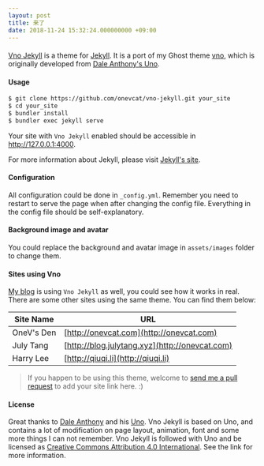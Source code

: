 ```yaml
---
layout: post
title: 来了
date: 2018-11-24 15:32:24.000000000 +09:00
---
```


#### 

[Vno Jekyll](https://github.com/onevcat/vno-jekyll) is a theme for [Jekyll](http://jekyllrb.com). It is a port of my Ghost theme [vno](https://github.com/onevcat/vno), which is originally developed from [Dale Anthony's Uno](https://github.com/daleanthony/uno).

#### Usage

```bash
$ git clone https://github.com/onevcat/vno-jekyll.git your_site
$ cd your_site
$ bundler install
$ bundler exec jekyll serve
```

Your site with `Vno Jekyll` enabled should be accessible in http://127.0.0.1:4000.

For more information about Jekyll, please visit [Jekyll's site](http://jekyllrb.com).

#### Configuration

All configuration could be done in `_config.yml`. Remember you need to restart to serve the page when after changing the config file. Everything in the config file should be self-explanatory.

#### Background image and avatar

You could replace the background and avatar image in `assets/images` folder to change them.

#### Sites using Vno

[My blog](http://onevcat.com) is using `Vno Jekyll` as well, you could see how it works in real. There are some other sites using the same theme. You can find them below:

| Site Name    | URL                                                |
| ------------ | ---------------------------------------------------|
| OneV's Den   | [http://onevcat.com](http://onevcat.com)           |
| July Tang    | [http://blog.julytang.xyz](http://onevcat.com)     |
| Harry Lee    | [http://qiuqi.li](http://qiuqi.li)                 |

> If you happen to be using this theme, welcome to [send me a pull request](https://github.com/onevcat/vno-jekyll/pulls) to add your site link here. :)

#### License

Great thanks to [Dale Anthony](https://github.com/daleanthony) and his [Uno](https://github.com/daleanthony/uno). Vno Jekyll is based on Uno, and contains a lot of modification on page layout, animation, font and some more things I can not remember. Vno Jekyll is followed with Uno and be licensed as [Creative Commons Attribution 4.0 International](http://creativecommons.org/licenses/by/4.0/). See the link for more information.
